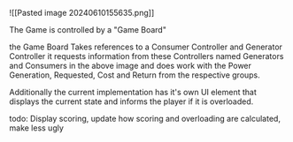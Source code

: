 ![[Pasted image 20240610155635.png]]

The Game is controlled by a "Game Board"

the Game Board Takes references to a Consumer Controller and Generator Controller it requests information from these Controllers named Generators and Consumers in the above image and does work with the Power Generation, Requested, Cost and Return from the respective groups.

Additionally the current implementation has it's own UI element that displays the current state and informs the player if it is overloaded.

todo: Display scoring, update how scoring and overloading are calculated, make less ugly